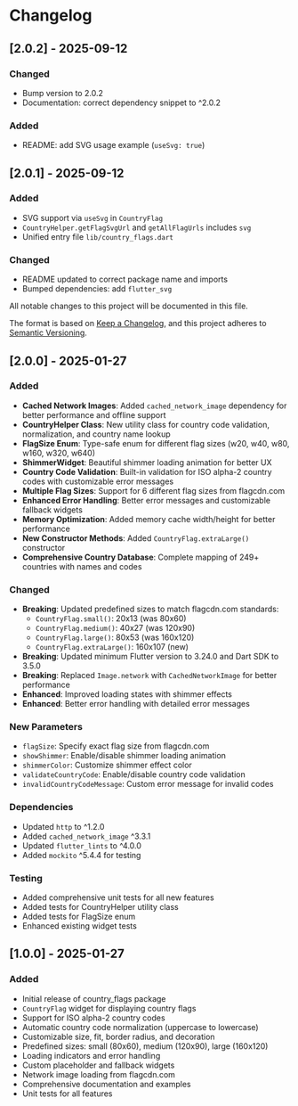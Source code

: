 # Changelog
## [2.0.2] - 2025-09-12

### Changed
- Bump version to 2.0.2
- Documentation: correct dependency snippet to ^2.0.2

### Added
- README: add SVG usage example (`useSvg: true`)

## [2.0.1] - 2025-09-12

### Added
- SVG support via `useSvg` in `CountryFlag`
- `CountryHelper.getFlagSvgUrl` and `getAllFlagUrls` includes `svg`
- Unified entry file `lib/country_flags.dart`

### Changed
- README updated to correct package name and imports
- Bumped dependencies: add `flutter_svg`


All notable changes to this project will be documented in this file.

The format is based on [Keep a Changelog](https://keepachangelog.com/en/1.0.0/),
and this project adheres to [Semantic Versioning](https://semver.org/spec/v2.0.0.html).

## [2.0.0] - 2025-01-27

### Added
- **Cached Network Images**: Added `cached_network_image` dependency for better performance and offline support
- **CountryHelper Class**: New utility class for country code validation, normalization, and country name lookup
- **FlagSize Enum**: Type-safe enum for different flag sizes (w20, w40, w80, w160, w320, w640)
- **ShimmerWidget**: Beautiful shimmer loading animation for better UX
- **Country Code Validation**: Built-in validation for ISO alpha-2 country codes with customizable error messages
- **Multiple Flag Sizes**: Support for 6 different flag sizes from flagcdn.com
- **Enhanced Error Handling**: Better error messages and customizable fallback widgets
- **Memory Optimization**: Added memory cache width/height for better performance
- **New Constructor Methods**: Added `CountryFlag.extraLarge()` constructor
- **Comprehensive Country Database**: Complete mapping of 249+ countries with names and codes

### Changed
- **Breaking**: Updated predefined sizes to match flagcdn.com standards:
  - `CountryFlag.small()`: 20x13 (was 80x60)
  - `CountryFlag.medium()`: 40x27 (was 120x90) 
  - `CountryFlag.large()`: 80x53 (was 160x120)
  - `CountryFlag.extraLarge()`: 160x107 (new)
- **Breaking**: Updated minimum Flutter version to 3.24.0 and Dart SDK to 3.5.0
- **Breaking**: Replaced `Image.network` with `CachedNetworkImage` for better performance
- **Enhanced**: Improved loading states with shimmer effects
- **Enhanced**: Better error handling with detailed error messages

### New Parameters
- `flagSize`: Specify exact flag size from flagcdn.com
- `showShimmer`: Enable/disable shimmer loading animation
- `shimmerColor`: Customize shimmer effect color
- `validateCountryCode`: Enable/disable country code validation
- `invalidCountryCodeMessage`: Custom error message for invalid codes

### Dependencies
- Updated `http` to ^1.2.0
- Added `cached_network_image` ^3.3.1
- Updated `flutter_lints` to ^4.0.0
- Added `mockito` ^5.4.4 for testing

### Testing
- Added comprehensive unit tests for all new features
- Added tests for CountryHelper utility class
- Added tests for FlagSize enum
- Enhanced existing widget tests

## [1.0.0] - 2025-01-27

### Added
- Initial release of country_flags package
- `CountryFlag` widget for displaying country flags
- Support for ISO alpha-2 country codes
- Automatic country code normalization (uppercase to lowercase)
- Customizable size, fit, border radius, and decoration
- Predefined sizes: small (80x60), medium (120x90), large (160x120)
- Loading indicators and error handling
- Custom placeholder and fallback widgets
- Network image loading from flagcdn.com
- Comprehensive documentation and examples
- Unit tests for all features 